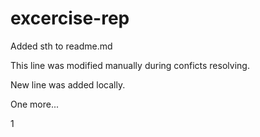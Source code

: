 # excercise-rep

Added sth to readme.md

This line was modified manually during conficts resolving.

New line was added locally.

One more...

1
